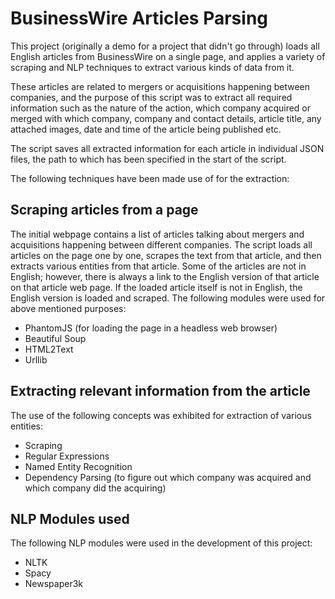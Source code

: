 # BusinessWire Articles Parsing

This project (originally a demo for a project that didn't go through) loads all English articles from BusinessWire on a single page, and applies a variety of scraping and NLP techniques to extract various kinds of data from it. 

These articles are related to mergers or acquisitions happening between companies, and the purpose of this script was to extract all required information such as the nature of the action, which company acquired or merged with which company, company and contact details, article title, any attached images, date and time of the article being published etc.

The script saves all extracted information for each article in individual JSON files, the path to which has been specified in the start of the script.

The following techniques have been made use of for the extraction:

## Scraping articles from a page
The initial webpage contains a list of articles talking about mergers and acquisitions happening between different companies. The script loads all articles on the page one by one, scrapes the text from that article, and then extracts various entities from that article. Some of the articles are not in English; however, there is always a link to the English version of that article on that article web page. If the loaded article itself is not in English, the English version is loaded and scraped.
The following modules were used for above mentioned purposes:

- PhantomJS (for loading the page in a headless web browser)
- Beautiful Soup
- HTML2Text
- Urllib

## Extracting relevant information from the article
The use of the following concepts was exhibited for extraction of various entities:

- Scraping
- Regular Expressions
- Named Entity Recognition
- Dependency Parsing (to figure out which company was acquired and which company did the acquiring)

## NLP Modules used
The following NLP modules were used in the development of this project:

- NLTK
- Spacy
- Newspaper3k